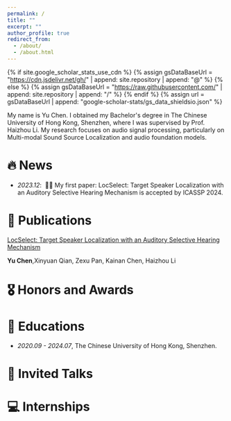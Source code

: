 ```yaml
---
permalink: /
title: ""
excerpt: ""
author_profile: true
redirect_from: 
  - /about/
  - /about.html
---
```


{% if site.google_scholar_stats_use_cdn %}
{% assign gsDataBaseUrl = "https://cdn.jsdelivr.net/gh/" | append: site.repository | append: "@" %}
{% else %}
{% assign gsDataBaseUrl = "https://raw.githubusercontent.com/" | append: site.repository | append: "/" %}
{% endif %}
{% assign url = gsDataBaseUrl | append: "google-scholar-stats/gs_data_shieldsio.json" %}

<span class='anchor' id='about-me'></span>

My name is Yu Chen. I obtained my Bachelor's degree in The Chinese University of Hong Kong, Shenzhen, where I was supervised by Prof. Haizhou Li. My research focuses on audio signal processing, particularly on Multi-modal Sound Source Localization and audio foundation models. 



# 🔥 News
- *2023.12*: &nbsp;🎉🎉 My first paper: LocSelect: Target Speaker Localization with an Auditory Selective Hearing Mechanism is accepted by ICASSP 2024. 

# 📝 Publications 
[LocSelect: Target Speaker Localization with an Auditory Selective Hearing Mechanism](https://ieeexplore.ieee.org/document/10447143)

**Yu Chen**,Xinyuan Qian, Zexu Pan, Kainan Chen, Haizhou Li

# 🎖 Honors and Awards


# 📖 Educations
- *2020.09 - 2024.07*, The Chinese University of Hong Kong, Shenzhen. 

# 💬 Invited Talks

# 💻 Internships
